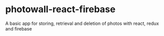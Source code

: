 # photowall-react-firebase
A basic app for storing, retrieval and deletion of photos with react, redux and firebase
